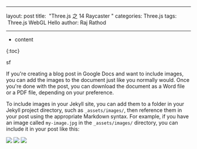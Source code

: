 
---
layout: post
title:  "Three.js 之 14 Raycaster "
categories: Three.js
tags:  Three.js WebGL Hello
author: Raj Rathod

---

  

* content

{:toc}

sf

If you're creating a blog post in Google Docs and want to include images, you can add the images to the document just like you normally would. Once you're done with the post, you can download the document as a Word file or a PDF file, depending on your preference.

To include images in your Jekyll site, you can add them to a folder in your Jekyll project directory, such as `_assets/images/`, then reference them in your post using the appropriate Markdown syntax. For example, if you have an image called `my-image.jpg` in the `_assets/images/` directory, you can include it in your post like this:




![](https://i.imgur.com/muaGEMt.jpg)
![](https://i.imgur.com/eJ6VyJj.jpg)
![](https://i.imgur.com/yB2NOSo.jpg)
